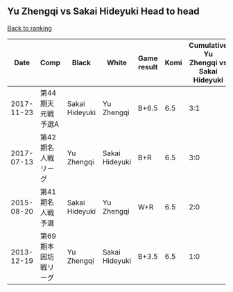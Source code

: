 ## Yu Zhengqi vs Sakai Hideyuki Head to head

[Back to ranking](../../index.md)




| **Date** | **Comp** | **Black** | **White** | **Game result** | **Komi** | **Cumulative Yu Zhengqi vs Sakai Hideyuki** | **Yu Zhengqi streak** | **Sakai Hideyuki streak** | 
| --- | --- | --- | --- | --- | --- | --- | --- | --- |
| 2017-11-23 | 第44期天元戦予選A | Sakai Hideyuki | Yu Zhengqi | B+6.5 | 6.5 | 3:1 | 0 | 1 | 
| 2017-07-13 | 第42期名人戦リーグ | Yu Zhengqi | Sakai Hideyuki | B+R | 6.5 | 3:0 | 3 | 0 | 
| 2015-08-20 | 第41期名人戦予選 | Sakai Hideyuki | Yu Zhengqi | W+R | 6.5 | 2:0 | 2 | 0 | 
| 2013-12-19 | 第69期本因坊戦リーグ | Yu Zhengqi | Sakai Hideyuki | B+3.5 | 6.5 | 1:0 | 1 | 0 |





